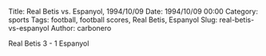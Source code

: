 Title: Real Betis vs. Espanyol, 1994/10/09
Date: 1994/10/09 00:00
Category: sports
Tags: football, football scores, Real Betis, Espanyol
Slug: real-betis-vs-espanyol
Author: carbonero


Real Betis 3 - 1 Espanyol
